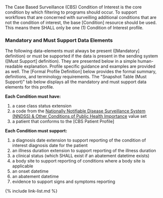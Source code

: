 The Case Based Surveillance (CBS) Condition of Interest is the core condition by which filtering to programs should occur. To support workflows that are concerned with surveilling additional conditions that are not the condition of interest, the base [Condition] resource should be used. This means there SHALL only be one (1) Condition of Interest profile.

### Mandatory and Must Support Data Elements

The following data-elements must always be present ([Mandatory] definition) or must be supported if the data is present in the sending system ([Must Support] definition). They are presented below in a simple human-readable explanation. Profile specific guidance and examples are provided as well.  The [Formal Profile Definition] below provides the  formal summary, definitions, and terminology requirements.  The "Snapshot Table (Must Support)" tab below displays all the mandatory and must support data elements for this profile.

**Each Condition must have:**

1. a case class status extension
1. a code from the [Nationally Notifiable Disease Surveillance System (NNDSS) & Other Conditions of Public Health Importance](https://phinvads.cdc.gov/vads/ViewValueSet.action?oid=2.16.840.1.114222.4.11.1015) value set
1. a patient that conforms to the [CBS Patient Profile]

**Each Condition must support:**

1. a diagnosis date extension to support reporting of the condition of interest diagnosis date for the patient
1. an illness duration extension to support reporting of the illness duration
1. a clinical status (which SHALL exist if an abatement datetime exists)
1. a body site to support reporting of conditions where a body site is applicable
1. an onset datetime
1. an abatement datetime
1. evidence to support signs and symptoms reporting


{% include link-list.md %}
